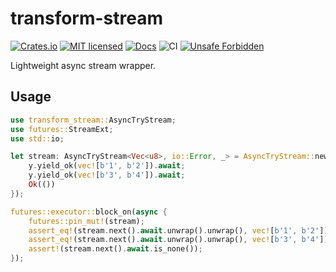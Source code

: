 # transform-stream

[![Crates.io][crates-badge]][crates-url]
[![MIT licensed][mit-badge]][mit-url]
[![Docs][docs-badge]][docs-url]
![CI][ci-badge]
[![Unsafe Forbidden][unsafe-forbidden-badge]][unsafe-forbidden-url]

[crates-badge]: https://img.shields.io/crates/v/transform-stream.svg
[crates-url]: https://crates.io/crates/transform-stream
[mit-badge]: https://img.shields.io/badge/license-MIT-blue.svg
[mit-url]: LICENSE
[docs-badge]: https://docs.rs/transform-stream/badge.svg
[docs-url]: https://docs.rs/transform-stream/
[ci-badge]: https://github.com/Nugine/transform-stream/workflows/CI/badge.svg
[unsafe-forbidden-badge]: https://img.shields.io/badge/unsafe-forbidden-success.svg
[unsafe-forbidden-url]: https://github.com/rust-secure-code/safety-dance/

Lightweight async stream wrapper.

## Usage

```rust
use transform_stream::AsyncTryStream;
use futures::StreamExt;
use std::io;

let stream: AsyncTryStream<Vec<u8>, io::Error, _> = AsyncTryStream::new(|mut y| async move {
    y.yield_ok(vec![b'1', b'2']).await;
    y.yield_ok(vec![b'3', b'4']).await;
    Ok(())
});

futures::executor::block_on(async {
    futures::pin_mut!(stream);
    assert_eq!(stream.next().await.unwrap().unwrap(), vec![b'1', b'2']);
    assert_eq!(stream.next().await.unwrap().unwrap(), vec![b'3', b'4']);
    assert!(stream.next().await.is_none());
});
```

